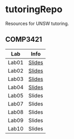 # tutoringRepo
Resources for UNSW tutoring.

## COMP3421

Lab | Info 
--- | ---
Lab01 | [Slides](https://docs.google.com/presentation/d/1hm4dOsHSU91pdpePLxGxk69MUB0hIo2cInM2VrgnG0k/edit?usp=sharing) 
Lab02 | [Slides](https://docs.google.com/presentation/d/1DNr_UYu_iLnMk0qEK_UUNulnFO29o_2oEq4CThPobc0/edit?usp=sharing)
Lab03 | [Slides](https://docs.google.com/presentation/d/1AvpiXz3wveH6lKYnq8xOIrg-4SZPAQ7perCfSQVB8jY/edit?usp=sharing)
Lab04 | [Slides](https://docs.google.com/presentation/d/1bIeMxajN5iK-1GdkiWj4Njp-w75KmxXjSCQ9dZ-ChM8/edit?usp=sharing)
Lab05 | Slides
Lab07 | Slides
Lab08 | Slides
Lab09 | Slides
Lab10 | Slides

